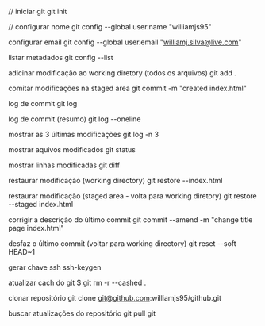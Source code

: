 // iniciar git
git init      

// configurar nome
git config --global user.name "williamjs95"

configurar email
git config --global user.email "williamj.silva@live.com"

listar metadados
git config --list

adicinar modificação ao working diretory (todos os arquivos)
git add .

comitar modificações na staged area
git commit -m "created index.html"

log de commit
git log

log de commit (resumo)
git log --oneline

mostrar as 3 últimas modificações 
git log -n 3

mostrar aquivos modificados 
git status

mostrar linhas modificadas
git diff

restaurar modificação (working directory)
git restore --index.html

restaurar modificação (staged area - volta para working diretory)
git restore --staged index.html

corrigir a descrição do último commit
git commit --amend -m "change title page index.html"

desfaz o último commit (voltar para working directory)
git reset --soft HEAD~1

gerar chave ssh
ssh-keygen

atualizar cach do git
$ git rm -r --cashed .

clonar repositório
git clone git@github.com:williamjs95/github.git

buscar atualizações do repositório
git pull git